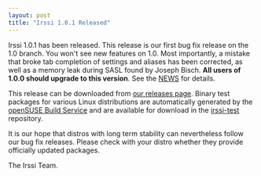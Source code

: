 ```yaml
---
layout: post
title: "Irssi 1.0.1 Released"
---
```


Irssi 1.0.1 has been released. This release is our first bug fix
release on the 1.0 branch. You won't see new features on 1.0. Most
importantly, a mistake that broke tab completion of settings and
aliases has been corrected, as well as a memory leak during SASL found
by Joseph Bisch. **All users of 1.0.0 should upgrade to this
version**. See the
[NEWS](//raw.githubusercontent.com/irssi/irssi/maint/1.0.1/NEWS) for
details.

This release can be downloaded from [our releases
page](https://github.com/irssi/irssi/releases). Binary test packages
for various Linux distributions are automatically generated by the
[openSUSE Build Service](https://build.opensuse.org/) and are
available for download in the
[irssi-test](https://software.opensuse.org/download.html?project=home:ailin_nemui:irssi-test;package=irssi)
repository.

It is our hope that distros with long term stability can nevertheless
follow our bug fix releases. Please check with your distro whether
they provide officially updated packages.

The Irssi Team.
